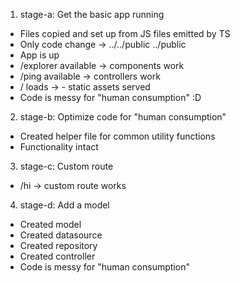 1. stage-a: Get the basic app running

- Files copied and set up from JS files emitted by TS
- Only code change -> ../../public ../public
- App is up
- /explorer available -> components work
- /ping available -> controllers work
- / loads -> - static assets served
- Code is messy for "human consumption" :D

2. stage-b: Optimize code for "human consumption"

- Created helper file for common utility functions
- Functionality intact

3. stage-c: Custom route

- /hi -> custom route works

4. stage-d: Add a model

- Created model
- Created datasource
- Created repository
- Created controller
- Code is messy for "human consumption"
